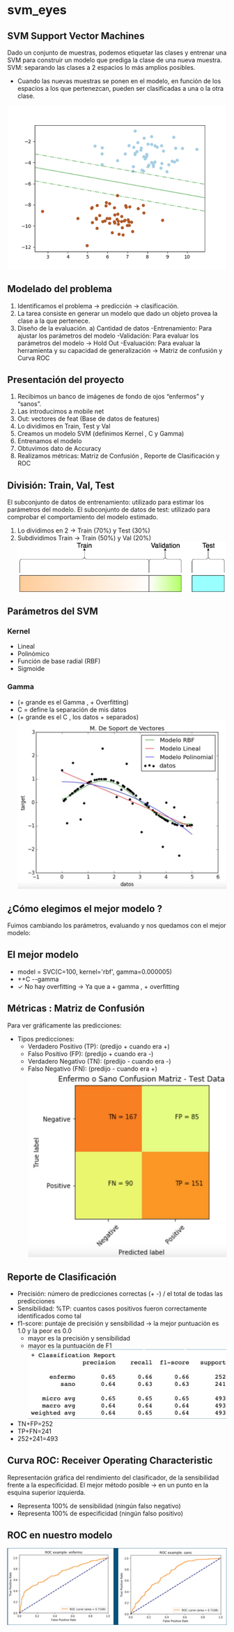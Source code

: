 # svm_eyes

## SVM Support Vector Machines
Dado un conjunto de muestras, podemos etiquetar las clases y entrenar una SVM para construir un modelo que prediga la clase de una nueva muestra.
SVM: separando las clases a 2 espacios lo más amplios posibles.
- Cuando las nuevas muestras se ponen en el modelo, en función de los espacios a los que pertenezcan, pueden ser clasificadas a una o la otra clase.
 
<img src="https://github.com/lalipognante/svm_eyes/blob/main/img/Ejemplos-SVM.png" width="800">

## Modelado del problema
1. Identificamos el problema → predicción → clasificación.
2. La tarea consiste en generar un modelo que dado un objeto provea la clase a la
que pertenece.
3. Diseño de la evaluación.
a) Cantidad de datos
-Entrenamiento: Para ajustar los parámetros del modelo
-Validación: Para evaluar los parámetros del modelo -> Hold Out -Evaluación: Para evaluar la herramienta y su capacidad de generalización -> Matriz de confusión y Curva ROC
 
## Presentación del proyecto
1. Recibimos un banco de imágenes de fondo de ojos “enfermos” y “sanos”.
2. Las introducimos a mobile net
3. Out: vectores de feat (Base de datos de features)
4. Lo dividimos en Train, Test y Val
5. Creamos un modelo SVM (definimos Kernel , C y Gamma)
6. Entrenamos el modelo
7. Obtuvimos dato de Accuracy
8. Realizamos métricas: Matriz de Confusión , Reporte de Clasificación y ROC
 
## División: Train, Val, Test
El subconjunto de datos de entrenamiento: utilizado para estimar los parámetros del modelo.
El subconjunto de datos de test: utilizado para comprobar el comportamiento del modelo estimado.
1. Lo dividimos en 2 → Train (70%) y Test (30%)
2. Subdividimos Train → Train (50%) y Val (20%)
![svm-training](https://github.com/lalipognante/svm_eyes/blob/main/img/training-test.png)
 
## Parámetros del SVM
### Kernel
* Lineal
* Polinómico
* Función de base radial (RBF) 
* Sigmoide
### Gamma
* (+ grande es el Gamma , + Overfitting)
* C = define la separación de mis datos
* (+ grande es el C , los datos + separados)
![svm-training](https://github.com/lalipognante/svm_eyes/blob/main/img/grafico-2.png)

## ¿Cómo elegimos el mejor modelo ?
Fuimos cambiando los parámetros, evaluando y nos quedamos con el mejor modelo:

## El mejor modelo
* model = SVC(C=100, kernel='rbf', gamma=0.000005)
* ++C --gamma
* ✓ No hay overfitting → Ya que a + gamma , + overfitting

## Métricas : Matriz de Confusión
Para ver gráficamente las predicciones:
- Tipos predicciones:
  * Verdadero Positivo (TP): (predijo + cuando era +)
  * Falso Positivo (FP): (predijo + cuando era -)
  * Verdadero Negativo (TN): (predijo - cuando era -)
  * Falso Negativo (FN): (predijo - cuando era +)
![svm-metricas](https://github.com/lalipognante/svm_eyes/blob/main/img/mat.png)

## Reporte de Clasificación
* Precisión: número de predicciones correctas (+ -) / el total de todas las predicciones
* Sensibilidad: %TP: cuantos casos positivos fueron correctamente identificados como tal
* f1-score: puntaje de precisión y sensibilidad → la mejor puntuación es 1.0 y la peor es 0.0
  - mayor es la precisión y sensibilidad
  - mayor es la puntuación de F1
![svm-report](https://github.com/lalipognante/svm_eyes/blob/main/img/report.png)
* TN+FP=252 
* TP+FN=241 
* 252+241=493

## Curva ROC: Receiver Operating Characteristic
Representación gráfica del rendimiento del clasificador, de la sensibilidad frente a la especificidad.
El mejor método posible → en un punto en la esquina superior izquierda.
* Representa 100% de sensibilidad (ningún falso negativo)
* Representa 100% de especificidad (ningún falso positivo)

## ROC en nuestro modelo
![svm-graficoss](https://github.com/lalipognante/svm_eyes/blob/main/img/curvas.png)
